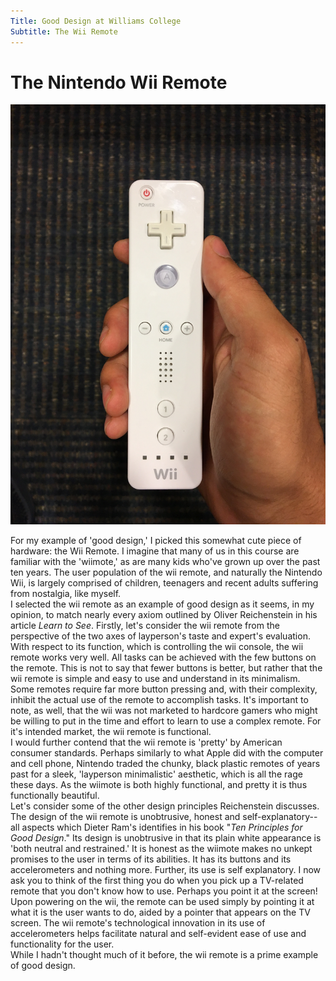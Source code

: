 ```yaml
---
Title: Good Design at Williams College
Subtitle: The Wii Remote
---
```

# The Nintendo Wii Remote

![Nintendo wii Remote](/img/IMG_2460.JPG)

  For my example of 'good design,' I picked this somewhat cute piece of hardware: the Wii Remote. I imagine that many of us in this course are familiar with the 'wiimote,' as are many kids who've grown up over the past ten years. The user population of the wii remote, and naturally the Nintendo Wii, is largely comprised of children, teenagers and recent adults suffering from nostalgia, like myself.  
  I selected the wii remote as an example of good design as it seems, in my opinion, to match nearly every axiom outlined by Oliver Reichenstein in his article *Learn to See*. Firstly, let's consider the wii remote from the perspective of the two axes of layperson's taste and expert's evaluation. With respect to its function, which is controlling the wii console, the wii remote works very well. All tasks can be achieved with the few buttons on the remote. This is not to say that fewer buttons is better, but rather that the wii remote is simple and easy to use and understand in its minimalism. Some remotes require far more button pressing and, with their complexity, inhibit the actual use of the remote to accomplish tasks. It's important to note, as well, that the wii was not marketed to hardcore gamers who might be willing to put in the time and effort to learn to use a complex remote. For it's intended market, the wii remote is functional.  
  I would further contend that the wii remote is 'pretty' by American consumer standards. Perhaps similarly to what Apple did with the computer and cell phone, Nintendo traded the chunky, black plastic remotes of years past for a sleek, 'layperson minimalistic' aesthetic, which is all the rage these days. As the wiimote is both highly functional, and pretty it is thus functionally beautiful.  
  Let's consider some of the other design principles Reichenstein discusses. The design of the wii remote is unobtrusive, honest and self-explanatory-- all aspects which Dieter Ram's identifies in his book "*Ten Principles for Good Design*." Its design is unobtrusive in that its plain white appearance is 'both neutral and restrained.' It is honest as the wiimote makes no unkept promises to the user in terms of its abilities. It has its buttons and its accelerometers and nothing more. Further, its use is self explanatory. I now ask you to think of the first thing you do when you pick up a TV-related remote that you don't know how to use. Perhaps you point it at the screen! Upon powering on the wii, the remote can be used simply by pointing it at what it is the user wants to do, aided by a pointer that appears on the TV screen. The wii remote's technological innovation in its use of accelerometers helps facilitate natural and self-evident ease of use and functionality for the user.  
  While I hadn't thought much of it before, the wii remote is a prime example of good design.  
   



